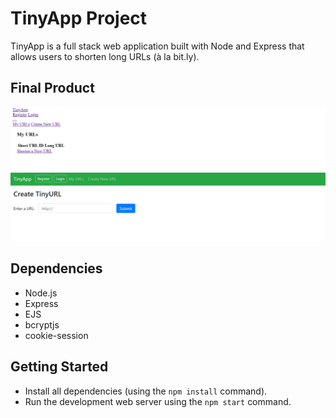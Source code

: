 # TinyApp Project

TinyApp is a full stack web application built with Node and Express that allows users to shorten long URLs (à la bit.ly).

## Final Product

!["Main Page"](https://github.com/mahee045/tinyapp/blob/main/docs/main%20page.png)
!["Adding URL Page"](https://github.com/mahee045/tinyapp/blob/main/docs/addinglinkpage.png)

## Dependencies

- Node.js
- Express
- EJS
- bcryptjs
- cookie-session

## Getting Started

- Install all dependencies (using the `npm install` command).
- Run the development web server using the `npm start` command.